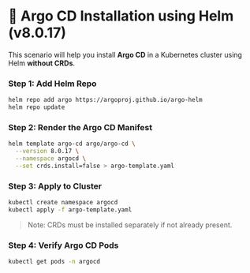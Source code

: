 # 🚀 Argo CD Installation using Helm (v8.0.17)

This scenario will help you install **Argo CD** in a Kubernetes cluster using Helm **without CRDs**.

### Step 1: Add Helm Repo

```bash
helm repo add argo https://argoproj.github.io/argo-helm
helm repo update
```

### Step 2: Render the Argo CD Manifest

```bash
helm template argo-cd argo/argo-cd \
  --version 8.0.17 \
  --namespace argocd \
  --set crds.install=false > argo-template.yaml
```

### Step 3: Apply to Cluster

```bash
kubectl create namespace argocd
kubectl apply -f argo-template.yaml

```

> Note: CRDs must be installed separately if not already present.
### Step 4: Verify Argo CD Pods
```bash
kubectl get pods -n argocd
```
